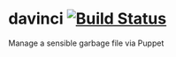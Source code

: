 # davinci [![Build Status](https://secure.travis-ci.org/cafuego/davinci.png)](http://travis-ci.org/cafuego/davinci)

Manage a sensible garbage file via Puppet
